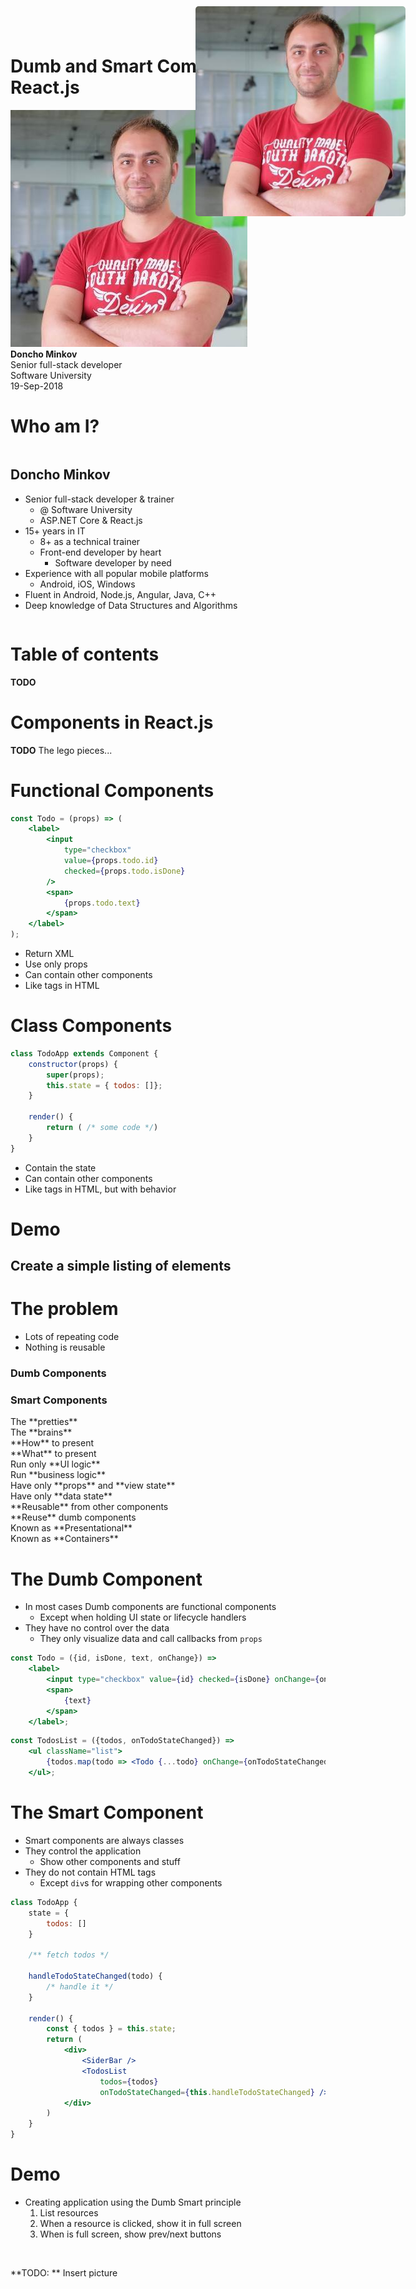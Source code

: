 <!-- slide {class="title-slide"} -->
<div class="title">
    <h1>Dumb and Smart Components In React.js</h1>
</div>

<div class="signature">
    <div class="author">
        <div class="image">
            <img src="css/imgs/doncho-minkov.jpg"/>
        </div>
        <div class="text">
            <strong>Doncho Minkov</strong>
            <div class="title-name">Senior full-stack developer</div>
            <div class="company">Software University</div>
        </div>
    </div>
    <div class="date">
        19-Sep-2018
    </div>
</div>

<!-- slide {class="who-am-i" style=""} -->
# Who am I?
<div style="display:flex;">
    <div style="">
        <h2>Doncho Minkov</h2>
        <ul>
            <li>
                Senior full-stack developer & trainer
                <ul>
                    <li>
                        @ Software University
                    </li>
                    <li>
                        ASP.NET Core & React.js
                    </li>
                </ul>
            </li>
            <li>
                15+ years in IT
                <ul>
                    <li>
                        8+ as a technical trainer
                    </li>
                    <li>
                        Front-end developer by heart
                        <ul>
                            <li>
                                Software developer by need
                            </li>
                        </ul>
                    </li>
                </ul>
            </li>
            <li>Experience with all popular mobile platforms
                <ul>
                    <li>Android, iOS, Windows</li>
                </ul>
            </li>
            <li>Fluent in Android, Node.js, Angular, Java, C++</li>
            <li>Deep knowledge of Data Structures and Algorithms</li>
        </ul>
    </div>
    <div style="position: absolute; top: 10px; right: 100px; width: 35%">
        <div style="text-align: center">
            <img src="css/imgs/doncho-minkov.jpg" style="width: 100%; border: 0; border-radius: 5px;"/>
        </div>
        <ul style="list-style-type: none; margin: 0; padding: 0; display: flex; justify-content:space-between">
            <li>
                <a href="#" class="icon github" style="margin-right: 15px"></a>
            </li>
            <li>
                <a href="#" class="icon linkedin" style="margin-right: 15px"></a>
            </li>
            <li>
                <a href="#" class="icon hackerrank" style="margin-right: 15px"></a>
            </li>
            <li>
                <a href="#" class="icon leetcode" style="margin-right: 15px"></a>
            </li>
            <li>
                <a href="#" class="icon email"></a>
            </li>
        </ul>
    </div>
</div>


<!-- slide -->
# Table of contents

**TODO**

<!-- slide -->

# Components in React.js


**TODO**
The lego pieces...

<!-- slide } -->
# Functional Components

```jsx
const Todo = (props) => (
	<label>
		<input
			type="checkbox"
			value={props.todo.id}
			checked={props.todo.isDone}
		/>
		<span>
			{props.todo.text}
		</span>
	</label>
);
```
<ul>
	<li class="fragment fade-in">
		Return XML
    </li>
    <li class="fragment fade-in">
        Use only props
    </li>
    <li class="fragment fade-in">
        Can contain other components
    </li>
    <li class="fragment fade-in">
        Like tags in HTML
    </li>
</ul>

<!-- slide -->
# Class Components

```jsx
class TodoApp extends Component {
	constructor(props) {
		super(props);
		this.state = { todos: []};
	}
  
	render() {
		return ( /* some code */)
	}
}
```

<ul>
	<li class="fragment fade-in">
		Contain the state
	</li>
	<li class="fragment fade-in">
		Can contain other components
	</li>
	<li class="fragment fade-in">
		Like tags in HTML, but with behavior
	</li>
</ul>

<!-- slide {class="demo-slide"}-->
# Demo
## Create a simple listing of elements


<!-- slide -->

# The problem

- Lots of repeating code
- Nothing is reusable

<!-- slide -->

<div class="compare">
    <div class="line">
        <h3 class="title">Dumb Components</h3>
        <h3 class="title">Smart Components</h3>
    </div>
    <div class="line fragment fade-in">
        <div>
            <div class="fragment fade-in">
                The **pretties**
            </div>
        </div>
        <div>
            <div class="fragment fade-in">
                The **brains**
            </div>
        </div>
    </div>
    <div class="line fragment fade-in">
        <div>
            <div class="fragment fade-in">
                **How** to present
            </div>
        </div>
        <div>
            <div class="fragment fade-in">
                **What** to present
            </div>
        </div>
    </div>
    <div class="line fragment fade-in">
        <div>
            <div class="fragment fade-in">
                Run only **UI logic**
            </div>
        </div>
        <div>
            <div class="fragment fade-in">
                Run **business logic**
            </div>
        </div>
    </div>
    <div class="line fragment fade-in">
        <div>
            <div class="fragment fade-in">
                Have only **props** and **view state**
            </div>
        </div>
        <div>
            <div class="fragment fade-in">
                Have only **data state**
            </div>
        </div>
    </div>
    <div class="line fragment fade-in">
        <div>
            <div class="fragment fade-in">
                **Reusable** from other components
            </div>
        </div>
        <div>
            <div class="fragment fade-in">
                **Reuse** dumb components
            </div>
        </div>
    </div>
    <div class="line fragment fade-in">
        <div>
            <div class="fragment fade-in">
                Known as **Presentational**
            </div>
        </div>
        <div>
            <div class="fragment fade-in">
                Known as **Containers**
            </div>
        </div>
    </div>
</div>

<!-- slide -->

# The Dumb Component

- In most cases Dumb components are functional components
  - Except when holding UI state or lifecycle handlers
- They have no control over the data
  - They only visualize data and call callbacks from `props`

```jsx
const Todo = ({id, isDone, text, onChange}) =>
	<label>
		<input type="checkbox" value={id} checked={isDone} onChange={onChange} />
		<span>
			{text}
		</span>
	</label>;
```

```jsx
const TodosList = ({todos, onTodoStateChanged}) =>
	<ul className="list">
		{todos.map(todo => <Todo {...todo} onChange={onTodoStateChanged} />)}
	</ul>;
```

<!-- slide -->

# The Smart Component

- Smart components are always classes
- They control the application
  - Show other components and stuff
- They do not contain HTML tags
  - Except `div`s for wrapping other components

```jsx
class TodoApp {
	state = {
		todos: []
	}

	/** fetch todos */

	handleTodoStateChanged(todo) {
		/* handle it */
	}

	render() {
		const { todos } = this.state;
		return (
			<div>
				<SiderBar />
				<TodosList
					todos={todos}
					onTodoStateChanged={this.handleTodoStateChanged} />
			</div>
		)
	}
}
```

<!-- slide -->
# Demo

- Creating application using the Dumb Smart principle
  1. List resources
  2. When a resource is clicked, show it in full screen
  3. When is full screen, show prev/next buttons

<br/>

**TODO: ** Insert picture
